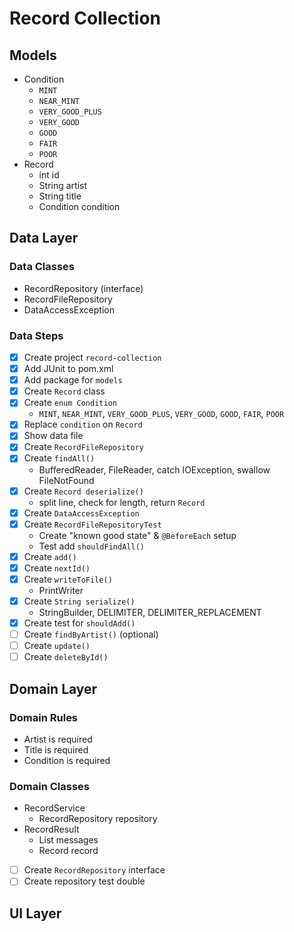 # Record Collection

## Models

* Condition
  * `MINT`
  * `NEAR_MINT`
  * `VERY_GOOD_PLUS`
  * `VERY_GOOD`
  * `GOOD`
  * `FAIR`
  * `POOR`
* Record
  * int id
  * String artist
  * String title
  * Condition condition

## Data Layer

### Data Classes

* RecordRepository (interface)
* RecordFileRepository
* DataAccessException

### Data Steps

* [X] Create project `record-collection`
* [X] Add JUnit to pom.xml
* [X] Add package for `models`
* [X] Create `Record` class
* [X] Create `enum Condition`
  * `MINT`, `NEAR_MINT`, `VERY_GOOD_PLUS`, `VERY_GOOD`, `GOOD`, `FAIR`, `POOR`
* [X] Replace `condition` on `Record`
* [X] Show data file
* [X] Create `RecordFileRepository`
* [X] Create `findAll()`
  * BufferedReader, FileReader, catch IOException, swallow FileNotFound
* [X] Create `Record deserialize()`
  * split line, check for length, return `Record`
* [X] Create `DataAccessException`
* [X] Create `RecordFileRepositoryTest`
  * Create "known good state" & `@BeforeEach` setup
  * Test add `shouldFindAll()`
* [X] Create `add()`
* [X] Create `nextId()`
* [X] Create `writeToFile()`
  * PrintWriter
* [X] Create `String serialize()`
  * StringBuilder, DELIMITER, DELIMITER_REPLACEMENT
* [X] Create test for `shouldAdd()`
* [ ] Create `findByArtist()` (optional)
* [ ] Create `update()`
* [ ] Create `deleteById()`

## Domain Layer

### Domain Rules

* Artist is required
* Title is required
* Condition is required

### Domain Classes

* RecordService
  * RecordRepository repository
* RecordResult
  * List messages
  * Record record

* [ ] Create `RecordRepository` interface
* [ ] Create repository test double

## UI Layer
